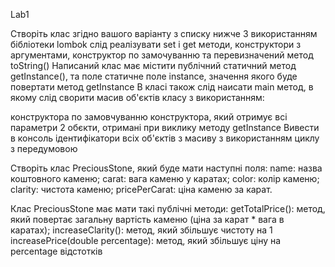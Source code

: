 Lab1

Створіть клас згідно вашого варіанту з списку нижче З використанням бібліотеки lombok слід реалізувати set і get методи, конструктори з аргументами, конструктор по замочуванню та перевизначений метод toString() Написаний клас має містити публічний статичний метод getInstance(), та поле статичне поле instance, значення якого буде повертати метод getInstance В класі також слід наисати main метод, в якому слід сворити масив об'єктів класу з використанням:

конструктора по замовчуванню
конструктора, який отримує всі параметри
2 обєкти, отримані при виклику методу getInstance
Вивести в консоль ідентифікатори всіх об'єктів з масиву з використанням циклу з передумовою

Створіть клас PreciousStone, який буде мати наступні поля: name: назва коштовного каменю; carat: вага каменю у каратах; color: колір каменю; clarity: чистота каменю; pricePerCarat: ціна каменю за карат.

Клас PreciousStone має мати такі публічні методи: getTotalPrice(): метод, який повертає загальну вартість каменю (ціна за карат * вага в каратах); increaseClarity(): метод, який збільшує чистоту на 1 increasePrice(double percentage): метод, який збільшує ціну на percentage відстотків
